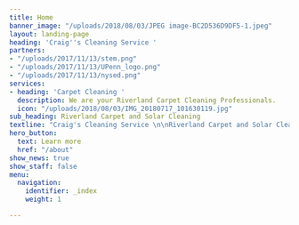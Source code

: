 ```yaml
---
title: Home
banner_image: "/uploads/2018/08/03/JPEG image-BC2D536D9DF5-1.jpeg"
layout: landing-page
heading: 'Craig''s Cleaning Service '
partners:
- "/uploads/2017/11/13/stem.png"
- "/uploads/2017/11/13/UPenn_logo.png"
- "/uploads/2017/11/13/nysed.png"
services:
- heading: 'Carpet Cleaning '
  description: We are your Riverland Carpet Cleaning Professionals.
  icon: "/uploads/2018/08/03/IMG_20180717_101630119.jpg"
sub_heading: Riverland Carpet and Solar Cleaning
textline: "Craig's Cleaning Service \n\nRiverland Carpet and Solar Cleaning "
hero_button:
  text: Learn more
  href: "/about"
show_news: true
show_staff: false
menu:
  navigation:
    identifier: _index
    weight: 1

---
```

